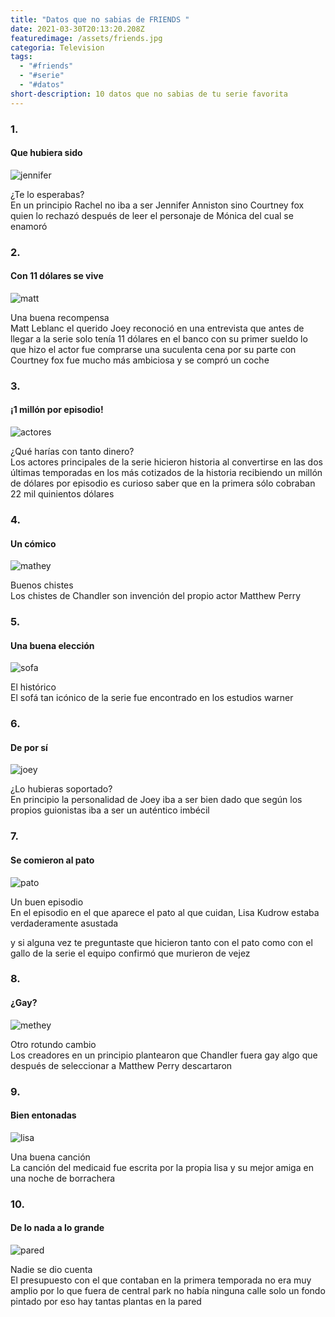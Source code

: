 ```yaml
---
title: "Datos que no sabias de FRIENDS "
date: 2021-03-30T20:13:20.208Z
featuredimage: /assets/friends.jpg
categoria: Television
tags:
  - "#friends"
  - "#serie"
  - "#datos"
short-description: 10 datos que no sabias de tu serie favorita
---
```

### 1.

#### Que hubiera sido

![jennifer ](/assets/jennifer.jpg "jennifer")

¿Te lo esperabas?<br/>
En un principio Rachel no iba a ser Jennifer Anniston sino Courtney fox quien lo rechazó después de leer el personaje de Mónica del cual se enamoró

### 2.

#### Con 11 dólares se vive

![matt](/assets/matt.jpg "matt")

Una buena recompensa <br/>
Matt Leblanc el querido Joey reconoció en una entrevista que antes de llegar a la serie solo tenía 11 dólares en el banco con su primer sueldo lo que hizo el actor fue comprarse una suculenta cena por su parte con Courtney fox fue mucho más ambiciosa y se compró un coche

### 3.

#### ¡1 millón por episodio!

![actores ](/assets/actores.jpg "actores ")

¿Qué harías con tanto dinero? <br/>
Los actores principales de la serie hicieron historia al convertirse en las dos últimas temporadas en los más cotizados de la historia recibiendo un millón de dólares por episodio es curioso saber que en la primera sólo cobraban 22 mil quinientos dólares

### 4.

#### Un cómico

![mathey](/assets/matthey.jpg "mthery ")

Buenos chistes <br/>
Los chistes de Chandler son invención del propio actor Matthew Perry

### 5.

#### Una buena elección

![sofa](/assets/sfoa.jpg "sofa")

El histórico  <br/>
El sofá tan icónico de la serie fue encontrado en los estudios warner

### 6.

#### De por sí

![joey](/assets/joey.jpg "joey")

¿Lo hubieras soportado? <br/>
En principio la personalidad de Joey iba a ser bien dado que según los propios guionistas iba a ser un auténtico imbécil

### 7.

#### Se comieron al pato

![pato](/assets/patoypollo.jpg "pato")

Un buen episodio  <br/>
En el episodio en el que aparece el pato al que cuidan, Lisa Kudrow estaba verdaderamente asustada

 y si alguna vez te preguntaste que hicieron tanto con el pato como con el gallo de la serie el equipo confirmó que murieron de vejez

### 8.

#### ¿Gay?

![methey](/assets/matthey.jpg "mathey")

Otro rotundo cambio  <br/>
Los creadores en un principio plantearon que Chandler fuera gay algo que después de seleccionar a Matthew Perry descartaron

### 9.

#### Bien entonadas

![lisa](/assets/lisa.jpg "lisa")

Una buena canción <br/>
La canción del medicaid fue escrita por la propia lisa y su mejor amiga en una noche de borrachera

### 10.

#### De lo nada a lo grande

![pared](/assets/pared.png "pared")

Nadie se dio cuenta  <br/>
El presupuesto con el que contaban en la primera temporada no era muy amplio por lo que fuera de central park no había ninguna calle solo un fondo pintado por eso hay tantas plantas en la pared